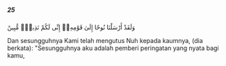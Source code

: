 ##### 25

<span class="ayah">وَلَقَدْ أَرْسَلْنَا نُوحًا إِلَىٰ قَوْمِهِۦٓ إِنِّى لَكُمْ نَذِيرٌۭ مُّبِينٌ</span>

<span class="ayah_translation">Dan sesungguhnya Kami telah mengutus Nuh kepada kaumnya, (dia berkata): "Sesungguhnya aku adalah pemberi peringatan yang nyata bagi kamu,</span>
